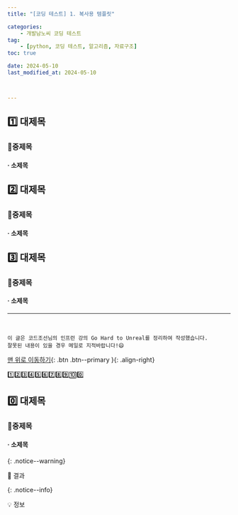```yaml
---
title: "[코딩 테스트] 1. 복사용 템플릿"

categories: 
    - 개발남노씨 코딩 테스트
tag: 
    - [python, 코딩 테스트, 알고리즘, 자료구조]
toc: true

date: 2024-05-10
last_modified_at: 2024-05-10



---
```


## 1️⃣ 대제목



### 🔸중제목



#### ·  소제목





## 2️⃣ 대제목



### 🔸중제목



#### ·  소제목





## 3️⃣ 대제목



### 🔸중제목



#### ·  소제목








***

<br>

    이 글은 코드조선님의 인프런 강의 Go Hard to Unreal를 정리하여 작성했습니다.
    잘못된 내용이 있을 경우 메일로 지적바랍니다!😄

[맨 위로 이동하기](#){: .btn .btn--primary }{: .align-right}





1️⃣2️⃣3️⃣4️⃣5️⃣6️⃣7️⃣8️⃣9️⃣🔟0️⃣



## 0️⃣ 대제목



### 🔸중제목



#### ·  소제목



{: .notice--warning}

🚀 결과

{: .notice--info}

💡 정보